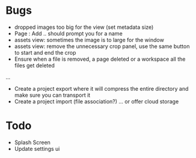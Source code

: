 # Bugs
- dropped images too big for the view (set metadata size)
- Page : Add .. should prompt you for a name
- assets view: sometimes the image is to large for the window
- assets view: remove the unnecessary crop panel, use the same button to start and end the crop
- Ensure when a file is removed, a page deleted or a workspace all the files get deleted

...
- Create a project export where it will compress the entire directory and make sure you can transport it
- Create a project import (file association?)
... or offer cloud storage


# Todo
- Splash Screen
- Update settings ui
